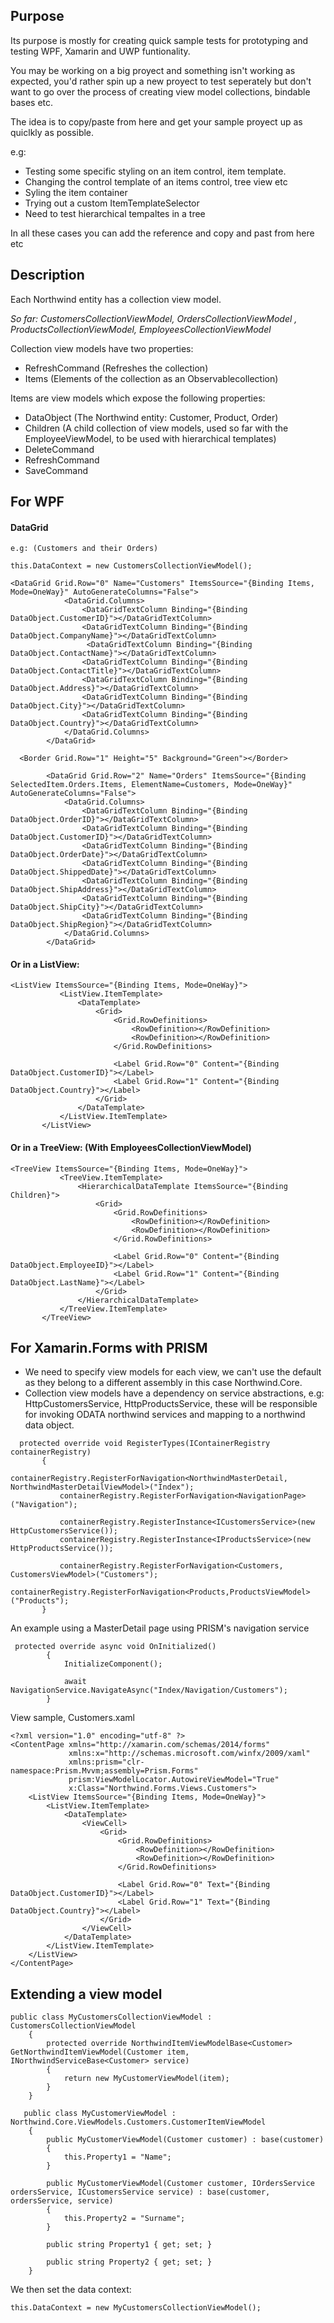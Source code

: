  ## Purpose
 
 Its purpose is mostly for creating quick sample tests for prototyping and testing WPF, Xamarin and UWP funtionality.

You may be working on a big proyect and something isn't working as expected, you'd rather spin up a new proyect to test seperately but don't want to go over the process of creating view model collections, bindable bases etc.

The idea is to copy/paste from here and get your sample proyect up as quiclkly as possible.

e.g:
 - Testing some specific styling on an item control, item template.
 - Changing the control template of an items control, tree view etc
 - Syling the item container
 - Trying out a custom ItemTemplateSelector
 - Need to test hierarchical tempaltes in a tree 
 
 In all these cases you can add the reference and copy and past from here etc
 
 ## Description
 
 Each Northwind entity has a collection view model.  
 
 *So far: CustomersCollectionViewModel, OrdersCollectionViewModel , ProductsCollectionViewModel, EmployeesCollectionViewModel*

Collection view models have two properties:
- RefreshCommand (Refreshes the collection)
- Items (Elements of the collection as an Observablecollection)

Items are view models which expose the following properties:
- DataObject (The Northwind entity: Customer, Product, Order)
- Children (A child collection of view models, used so far with the EmployeeViewModel, to be used with hierarchical templates)
- DeleteCommand
- RefreshCommand
- SaveCommand

## For WPF

#### DataGrid
```
e.g: (Customers and their Orders)

this.DataContext = new CustomersCollectionViewModel();

<DataGrid Grid.Row="0" Name="Customers" ItemsSource="{Binding Items, Mode=OneWay}" AutoGenerateColumns="False">
            <DataGrid.Columns>
                <DataGridTextColumn Binding="{Binding DataObject.CustomerID}"></DataGridTextColumn>
                <DataGridTextColumn Binding="{Binding DataObject.CompanyName}"></DataGridTextColumn>
                 <DataGridTextColumn Binding="{Binding DataObject.ContactName}"></DataGridTextColumn>
                <DataGridTextColumn Binding="{Binding DataObject.ContactTitle}"></DataGridTextColumn>
                <DataGridTextColumn Binding="{Binding DataObject.Address}"></DataGridTextColumn>
                <DataGridTextColumn Binding="{Binding DataObject.City}"></DataGridTextColumn>
                <DataGridTextColumn Binding="{Binding DataObject.Country}"></DataGridTextColumn>
            </DataGrid.Columns>
        </DataGrid>
       
  <Border Grid.Row="1" Height="5" Background="Green"></Border>

        <DataGrid Grid.Row="2" Name="Orders" ItemsSource="{Binding SelectedItem.Orders.Items, ElementName=Customers, Mode=OneWay}" AutoGenerateColumns="False">
            <DataGrid.Columns>
                <DataGridTextColumn Binding="{Binding DataObject.OrderID}"></DataGridTextColumn>
                <DataGridTextColumn Binding="{Binding DataObject.CustomerID}"></DataGridTextColumn>
                <DataGridTextColumn Binding="{Binding DataObject.OrderDate}"></DataGridTextColumn>
                <DataGridTextColumn Binding="{Binding DataObject.ShippedDate}"></DataGridTextColumn>
                <DataGridTextColumn Binding="{Binding DataObject.ShipAddress}"></DataGridTextColumn>
                <DataGridTextColumn Binding="{Binding DataObject.ShipCity}"></DataGridTextColumn>
                <DataGridTextColumn Binding="{Binding DataObject.ShipRegion}"></DataGridTextColumn>
            </DataGrid.Columns>
        </DataGrid>
 ```
 
 #### Or in a ListView:
 
 ```
 <ListView ItemsSource="{Binding Items, Mode=OneWay}">
            <ListView.ItemTemplate>
                <DataTemplate>
                    <Grid>
                        <Grid.RowDefinitions>
                            <RowDefinition></RowDefinition>
                            <RowDefinition></RowDefinition>
                        </Grid.RowDefinitions>

                        <Label Grid.Row="0" Content="{Binding DataObject.CustomerID}"></Label>
                        <Label Grid.Row="1" Content="{Binding DataObject.Country}"></Label>
                    </Grid>
                </DataTemplate>
            </ListView.ItemTemplate>
        </ListView>
 ```
 
  #### Or in a TreeView: (With EmployeesCollectionViewModel)
 
 ```
<TreeView ItemsSource="{Binding Items, Mode=OneWay}">
            <TreeView.ItemTemplate>
                <HierarchicalDataTemplate ItemsSource="{Binding Children}">
                    <Grid>
                        <Grid.RowDefinitions>
                            <RowDefinition></RowDefinition>
                            <RowDefinition></RowDefinition>
                        </Grid.RowDefinitions>

                        <Label Grid.Row="0" Content="{Binding DataObject.EmployeeID}"></Label>
                        <Label Grid.Row="1" Content="{Binding DataObject.LastName}"></Label>
                    </Grid>
                </HierarchicalDataTemplate>
            </TreeView.ItemTemplate>
        </TreeView>
 ```
 
 ## For Xamarin.Forms with PRISM
 
 - We need to specify view models for each view, we can't use the default as they belong to a different assembly in this case Northwind.Core.
 - Collection view models have a dependency on service abstractions, e.g: HttpCustomersService, HttpProductsService, these will be responsible for invoking ODATA northwind services and mapping to a northwind data object.
 
 ```
   protected override void RegisterTypes(IContainerRegistry containerRegistry)
        {
            containerRegistry.RegisterForNavigation<NorthwindMasterDetail, NorthwindMasterDetailViewModel>("Index");
            containerRegistry.RegisterForNavigation<NavigationPage>("Navigation");

            containerRegistry.RegisterInstance<ICustomersService>(new HttpCustomersService());
            containerRegistry.RegisterInstance<IProductsService>(new HttpProductsService());

            containerRegistry.RegisterForNavigation<Customers, CustomersViewModel>("Customers");
            containerRegistry.RegisterForNavigation<Products,ProductsViewModel>("Products");
        }
```

An example using a MasterDetail page using PRISM's navigation service

```
 protected override async void OnInitialized()
        {
            InitializeComponent();

            await NavigationService.NavigateAsync("Index/Navigation/Customers");
        }
```

View sample, Customers.xaml

```
<?xml version="1.0" encoding="utf-8" ?>
<ContentPage xmlns="http://xamarin.com/schemas/2014/forms"
             xmlns:x="http://schemas.microsoft.com/winfx/2009/xaml"
             xmlns:prism="clr-namespace:Prism.Mvvm;assembly=Prism.Forms"
             prism:ViewModelLocator.AutowireViewModel="True"
             x:Class="Northwind.Forms.Views.Customers">
    <ListView ItemsSource="{Binding Items, Mode=OneWay}">
        <ListView.ItemTemplate>
            <DataTemplate>
                <ViewCell>
                    <Grid>
                        <Grid.RowDefinitions>
                            <RowDefinition></RowDefinition>
                            <RowDefinition></RowDefinition>
                        </Grid.RowDefinitions>

                        <Label Grid.Row="0" Text="{Binding DataObject.CustomerID}"></Label>
                        <Label Grid.Row="1" Text="{Binding DataObject.Country}"></Label>
                    </Grid>
                </ViewCell>
            </DataTemplate>
        </ListView.ItemTemplate>
    </ListView>
</ContentPage>
```

## Extending a view model

```
public class MyCustomersCollectionViewModel : CustomersCollectionViewModel
    {
        protected override NorthwindItemViewModelBase<Customer> GetNorthwindItemViewModel(Customer item, INorthwindServiceBase<Customer> service)
        {
            return new MyCustomerViewModel(item);
        }
    }
    
   public class MyCustomerViewModel : Northwind.Core.ViewModels.Customers.CustomerItemViewModel
    {
        public MyCustomerViewModel(Customer customer) : base(customer)
        {
            this.Property1 = "Name";
        }

        public MyCustomerViewModel(Customer customer, IOrdersService ordersService, ICustomersService service) : base(customer, ordersService, service)
        {
            this.Property2 = "Surname";
        }

        public string Property1 { get; set; }

        public string Property2 { get; set; }
    }
```

We then set the data context:

```
this.DataContext = new MyCustomersCollectionViewModel();
```
